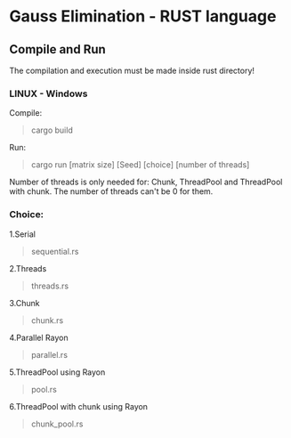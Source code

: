 # Gauss Elimination - RUST language


## Compile and Run

The compilation and execution must be made inside rust directory!

### LINUX - Windows
Compile:

>	cargo build

Run:

>	cargo run [matrix size] [Seed] [choice] [number of threads]

Number of threads is only needed for: Chunk, ThreadPool and ThreadPool with chunk. The number of threads can't be 0 for them.

### Choice:

1.Serial

> sequential.rs

2.Threads

> threads.rs

3.Chunk

> chunk.rs

4.Parallel Rayon

> parallel.rs

5.ThreadPool using Rayon

> pool.rs

6.ThreadPool with chunk using Rayon

> chunk_pool.rs
